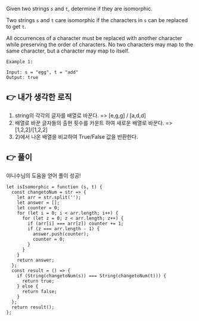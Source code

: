 Given two strings `s` and `t`, determine if they are isomorphic.

Two strings `s` and `t` care isomorphic if the characters in `s` can be replaced to get `t`.

All occurrences of a character must be replaced with another character while preserving the order of characters. No two characters may map to the same character, but a character may map to itself.

```
Example 1:

Input: s = "egg", t = "add"
Output: true
```

## 👉 내가 생각한 로직

1. string의 각각의 글자를 배열로 바꾼다. => [e,g,g] / [a,d,d]
2. 배열로 바꾼 글자들의 출현 횟수를 카운트 하여 새로운 배열로 바꾼다. => [1,2,2]/[1,2,2]
3. 2)에서 나온 배열을 비교하여 True/False 값을 반환한다.

## 👉 풀이

야니수님의 도움을 얻어 풀이 성공!

```
let isIsomorphic = function (s, t) {
  const changetoNum = str => {
    let arr = str.split('');
    let answer = [];
    let counter = 0;
    for (let i = 0; i < arr.length; i++) {
      for (let z = 0; z < arr.length; z++) {
        if (arr[i] === arr[z]) counter += 1;
        if (z === arr.length - 1) {
          answer.push(counter);
          counter = 0;
        }
      }
    }
    return answer;
  };
  const result = () => {
    if (String(changetoNum(s)) === String(changetoNum(t))) {
      return true;
    } else {
      return false;
    }
  };
  return result();
};
```
